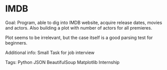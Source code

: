 # IMDB

Goal: Program, able to dig into IMDB website, acquire release dates, movies and actors. Also building a plot with number of actors for all premieres. 

Plot seems to be irrelevant, but the case itself is a good parsing test for beginners. 

Additional info: Small Task for job interview  

Tags: Python JSON BeautifulSoup Matplotlib Internship
